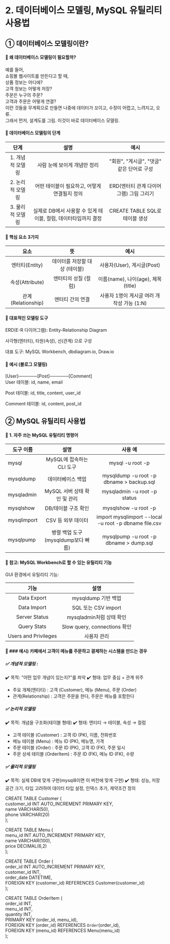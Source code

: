 # 	2. 데이터베이스 모델링, MySQL 유틸리티 사용법
## ① 데이터베이스 모델링이란?
#### 🔹 왜 데이터베이스 모델링이 필요할까?  
예를 들어,   
쇼핑몰 웹사이트를 만든다고 할 때,  
상품 정보는 어디에?  
고객 정보는 어떻게 저장?  
주문은 누구의 주문?  
고객과 주문은 어떻게 연결?  
이런 것들을 무계획으로 만들면 나중에 데이터가 꼬이고, 수정이 어렵고, 느려지고, 오류.  
그래서 먼저, 설계도를 그림. 이것이 바로 데이터베이스 모델링.  

#### 🔹 데이터베이스 모델링의 단계  
|단계	|설명|	예시|
|:----:|:----:|:----:|
|1. 개념적 모델링	|사람 눈에 보이게 개념만 정리	|"회원", "게시글", "댓글" 같은 단어로 구성|
|2. 논리적 모델링	|어떤 테이블이 필요하고, 어떻게 연결될지 정의|	ERD(엔터티 관계 다이어그램) 그림 그리기|
|3. 물리적 모델링|	실제로 DB에서 사용할 수 있게 테이블, 컬럼, 데이터타입까지 결정|	CREATE TABLE SQL로 테이블 생성|  
  
#### 🔹 핵심 요소 3가지
|요소|	뜻|	예시|
|:----:|:----:|:----:|
|엔터티(Entity)	|데이터를 저장할 대상 (테이블)	|사용자(User), 게시글(Post)|
|속성(Attribute)|	엔터티의 성질 (컬럼)	|이름(name), 나이(age), 제목(title)|
|관계(Relationship)|	엔터티 간의 연결	|사용자 1명이 게시글 여러 개 작성 가능 (1:N)|
  
#### 🔹 대표적인 모델링 도구  
ERD(E-R 다이어그램): Entity-Relationship Diagram  

사각형(엔터티), 타원(속성), 선(관계) 으로 구성  

대표 도구: MySQL Workbench, dbdiagram.io, Draw.io  
  
  
    
#### 🔹 예시 (블로그 모델링)  
[User]───<writes>───[Post]───<has>───[Comment]  
User 테이블: id, name, email  

Post 테이블: id, title, content, user_id  

Comment 테이블: id, content, post_id  


      
## ② MySQL 유틸리티 사용법
#### 🔧 1. 자주 쓰는 MySQL 유틸리티 명령어
|도구 이름	|설명|	사용 예|
|------|:----:|:----:|
|mysql	|MySQL에 접속하는 CLI 도구|	mysql -u root -p|
|mysqldump	|데이터베이스 백업|	mysqldump -u root -p dbname > backup.sql|
|mysqladmin	|MySQL 서버 상태 확인 및 관리|	mysqladmin -u root -p status|
|mysqlshow	|DB/테이블 구조 확인	|mysqlshow -u root -p|
|mysqlimport|	CSV 등 외부 데이터| import	mysqlimport --local -u root -p dbname file.csv|
|mysqlpump|	병렬 백업 도구 (mysqldump보다 빠름)|	mysqlpump -u root -p dbname > dump.sql|

#### 📌 참고: MySQL Workbench로 할 수 있는 유틸리티 기능
GUI 환경에서 유틸리티 기능:

|기능|	설명|
|:----:|:----:|
|Data Export|	mysqldump 기반 백업|
|Data Import	|SQL 또는 CSV import|
|Server Status|	mysqladmin처럼 상태 확인|
|Query Stats	|Slow query, connections 확인|
Users and Privileges	|사용자 관리|


#### 🌸 ### 예시) 카페에서 고객이 메뉴를 주문하고 결제하는 시스템을 만드는 경우

##### ✅ 개념적 모델링 :
✔️ 목적: "어떤 업무 개념이 있는지?"를 파악
✔️ 형태: 업무 중심 + 관계 위주


- 주요 개체(엔티티) : 고객 (Customer), 메뉴 (Menu), 주문 (Order)
- 관계(Relationship) : 고객은 주문을 한다,  주문은 메뉴를 포함한다

##### ✅ 논리적 모델링
✔️ 목적: 개념을 구조화(테이블 형태)
✔️ 형태: 엔티티 → 테이블, 속성 → 컬럼


- 고객 테이블 (Customer) : 고객 ID (PK), 이름, 전화번호
- 메뉴 테이블 (Menu) : 메뉴 ID (PK), 메뉴명, 가격
- 주문 테이블 (Order) : 주문 ID (PK), 고객 ID (FK), 주문 일시
- 주문 상세 테이블 (OrderItem) : 주문 ID (FK), 메뉴 ID (FK), 수량

##### ✅ 물리적 모델링
✔️ 목적: 실제 DB에 맞게 구현(mysql8이면 이 버전에 맞게 구현)
✔️ 형태: 성능, 저장 공간 크기, 타입 고려하여 데이터 타입 설정, 인덱스 추가, 제약조건 정의


CREATE TABLE Customer (  
  customer_id INT AUTO_INCREMENT PRIMARY KEY,  
  name VARCHAR(50),  
  phone VARCHAR(20)  
);  
  
CREATE TABLE Menu (  
  menu_id INT AUTO_INCREMENT PRIMARY KEY,  
  name VARCHAR(100),  
  price DECIMAL(6,2)  
);  
  
CREATE TABLE Order (  
  order_id INT AUTO_INCREMENT PRIMARY KEY,  
  customer_id INT,  
  order_date DATETIME,  
  FOREIGN KEY (customer_id) REFERENCES Customer(customer_id)  
);  
  
CREATE TABLE OrderItem (  
  order_id INT,  
  menu_id INT,  
  quantity INT,   
  PRIMARY KEY (order_id, menu_id),  
  FOREIGN KEY (order_id) REFERENCES `Order`(order_id),  
  FOREIGN KEY (menu_id) REFERENCES Menu(menu_id)  
);   





